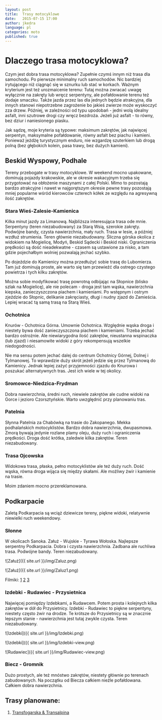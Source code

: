 ```yaml
---
layout: post
title:  Trasy motocyklowe
date:   2015-07-15 17:00
author: jkedra
language: pl
categories: moto
published: true
---
```

# Dlaczego trasa motocyklowa?

Czym jest dobra trasa motocyklowa? Zupełnie czymś innym
niż trasa dla samochodu. Po pierwsze minimalny ruch
samochodów. Nic bardziej irytującego niż ciągnąć się
w sznurku lub stać w korkach. Ważnym kryterium jest też
urozmaicenie terenu: Tutaj można zwracać uwagę wyłącznie
na zakręty lub wręcz serpentyny, ale pofałdowanie terenu
też dodaje smaczku. Także jazda przez las dla jednych
będzie atrakcyjna, dla innych stanowi niepotrzebne
zagrożenie bo jakieś zwierze może wyskoczyć zza drzew.
Później, w zależności od typu upodobań - jedni wolą
idealny asfalt, inni szutrowe drogi czy wręcz bezdroża.
Jeżeli już asfalt - to równy, bez dziur i naniesionego
piasku. 

Jak sądzę, moje kryteria są typowe: maksimum zakrętów,
jak najwięcej serpentyn, maksymalne pofałdowanie,
równy asfalt bez piachu i kamieni.
Ponieważ jeżdżę turystycznym enduro, nie wzgardzę
szuterkiem lub drogą polną (bez głębokich kolein,
pasa trawy, bez dużych kamieni).

## Beskid Wyspowy, Podhale

Tereny przebogate w trasy motocyklowe.
W weekend mocno upakowane, dominują pojazdy krakowskie,
ale w okresie wakacyjnym trzeba się przygotować na
obłożenie maszynami z całej Polski. 
Mimo to pozostają bardzo atrakcyjne i nawet w najgorętszym
okresie pewne trasy pozostają mniej popularne wśród
kierowców czterech kółek ze względu na agresywną ilość
zakrętów.

### Stara Wieś-Zalesie-Kamienica

Kilka minut jazdy za Limanową. Najbliższa interesująca trasa
ode mnie.
Serpentyny (teren niezabudowany) za Starą Wsią, szerokie zakręty.
Podwójne bandy, czysta nawierzchnia, mały ruch. Trasa w lesie,
a później wzdłuż strumienia. Teren głównie niezabudowany.
Śliczna górska okolica z widokiem na Mogielicę, Modyń, Beskid Sądecki
i Beskid niski. Ograniczenia prędkości są dość nieadekwatne -
czasem są ustawione za nisko, a tam gdzie pojechałbym wolniej
pozwalają jechać szybko.

Po dojeździe do Kamienicy można przedłużyć sobie trasę do Lubomierza.
Tam już dominują proste, ale warto się tam przewieźć dla ostrego czystego
powietrza i tych kilku zakrętów.

Można sobie modyfikować trasę powrotną odbijając na
Słopnice (blisko szlak na Mogielicę), ale nie polecam - droga jest
tam wąska, nawierzchnia kiepska, zanieczyszczona piachem i kamieniami.
Po wstępnym i ostrym zjeździe do Słopnic, delikanie zakręciasty, długi
i nudny zjazd do Zamieścia. Lepiej wracać tą samą trasą na Starą Wieś.

### Ochotnica

Knurów - Ochotnica Górna. Umownie Ochotnica. Względnie wąska droga i
niestety bywa dość zanieczyszczona piachem i kamieniami. Trzeba jechać
bardzo ostrożnie. Ale niewiarygodna ilość zakrętów, nieustanna wspinaczka
(lub zjazd) i niesamowite widoki z góry rekompensują wszelkie
niedogodności. 

Nie ma sensu potem jechać dalej do centrum Ochotnicy Górnej, Dolnej
i Tylmanowej. To wprawdzie duży skrót jeżeli jedzie się przez
Tylmanową do Kamienicy. Jednak lepiej zażyć przyjemności zjazdu
do Knurowa i poszukać alternatywnych tras. Jest ich wiele w tej
okolicy.

### Sromowce-Niedzica-Frydman

Dobra nawierzchnia, średni ruch, niewiele zakrętów ale cudne widoki
na Gorce i jezioro Czorsztyńskie. Warto uwzględnić przy planowaniu tras.

### Patelnia

Słynna Patelnia za Chabówką na trasie do Zakopanego.
Mekka podhalańskich motocyklistów.
Bardzo dobra nawierzchnia, dwupasmowa. Zmorą bywają
jedynie rozlane plamy oleju, duży ruch i ograniczenia prędkości.
Droga dość krótka, zaledwie kilka zakrętów.
Teren niezabudowany.

### Trasa Ojcowska

Widokowa trasa, płaska, pełno motocyklistów ale też duży ruch.
Dość wąska, równa droga wijąca się między skałami.
Ale możliwy żwir i kamienie na trasie.

Moim zdaniem mocno przereklamowana.

## Podkarpacie

Zaletą Podkarpacia są wciąż dziewicze tereny, piękne widoki,
relatywnie niewielki ruch weekendowy.

### Słonne

W okolicach Sanoka. Załuż - Wujskie - Tyrawa Wołoska.
Najlepsze serpentny Podkarpacia.
Dobra i czysta nawierzchnia. Zadbana ale ruchliwa trasa.
Podwójne bandy.  Teren niezabudowany.

![Załuż]({{ site.url }}/img/Zaluz.png)

![Załuż]({{ site.url }}/img/Zaluz1.png)



Filmiki:
[1](https://www.youtube.com/watch?v=k8imGk7ViHU)
[2](https://www.youtube.com/watch?v=Z8ydROLfTd0)
[3](https://www.youtube.com/watch?v=gNr-k6FRbAg)

### Izdebki - Rudawiec - Przysietnica
Najwięcej pomiędzy Izdebkami, a Rudawcem. Potem prosta i
kolejnych kilka zakrętów w dół do Przysietnicy.
Izdebki - Rudawiec to piękne serpentyny, niestety
często żwir na drodze. Te krótsze do Przysietnicy
są w znacznie lepszym stanie - nawierzchnia jest tutaj
zwykle czysta.
Teren niezabudowany.

![Izdebki]({{ site.url }}/img/Izdebki.png)

![Izdebki]({{ site.url }}/img/Izdebki-view.png)

![Rudawiec]({{ site.url }}/img/Rudawiec-view.png)


### Biecz - Gromnik
Dużo prostych, ale też mnóstwo zakrętów,
niestety głównie po terenach zabudowanych.
Na początku od Biecza całkiem nieźle pofałdowana.
Całkiem dobra nawierzchnia.


## Trasy planowane:
1. [Transfogarska & Transalpina][rumunia1]

[rumunia1]:  http://msm.malopolska.pl/?page=news&id=91
[transalp]:  http://pl.wikipedia.org/wiki/Honda_Transalp#Honda_XL650V_Transalp "XL650V Transalp"

